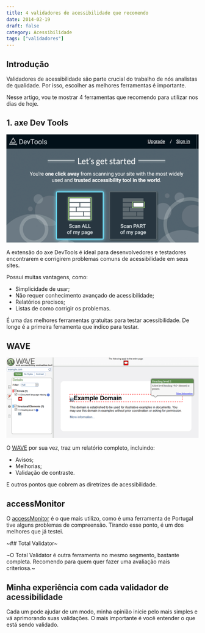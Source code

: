 ```yaml
---
title: 4 validadores de acessibilidade que recomendo
date: 2014-02-19
draft: false
category: Acessibilidade
tags: ["validadores"]
---
```


## Introdução

Validadores de acessibilidade são parte crucial do trabalho de nós analistas de qualidade. Por isso, escolher as melhores ferramentas é importante.

Nesse artigo, vou te mostrar 4 ferramentas que recomendo para utilizar nos dias de hoje.

## 1. axe Dev Tools

![Print do axe dev tools](images/devtools-pG8k4Or7yCNr.png)

A extensão do axe DevTools é ideal para desenvolvedores e testadores encontrarem e corrigirem problemas comuns de acessibilidade em seus sites.

Possui muitas vantagens, como:

- Simplicidade de usar;
- Não requer conhecimento avançado de acessibilidade;
- Relatórios precisos;
- Listas de como corrigir os problemas.

É uma das melhores ferramentas gratuitas para testar acessibilidade. De longe é a primeira ferramenta que indico para testar.

## WAVE

![Print do WAVE](images/wave-768x322-hSX2F6FFA2lk.png)

O [WAVE](http://wave.webaim.org/) por sua vez, traz um relatório completo, incluindo:

- Avisos;
- Melhorias;
- Validação de contraste.

E outros pontos que cobrem as diretrizes de acessibilidade.

## accessMonitor

O [accessMonitor](https://accessmonitor.acessibilidade.gov.pt/) é o que mais utilizo, como é uma ferramenta de Portugal tive alguns problemas de compreensão.
Tirando esse ponto, é um dos melhores que já testei.

~## Total Validator~

~O Total Validator é outra ferramenta no mesmo segmento, bastante completa.
Recomendo para quem quer fazer uma avaliação mais criteriosa.~

## Minha experiência com cada validador de acessibilidade

Cada um pode ajudar de um modo, minha opinião inicie pelo mais simples e vá aprimorando suas validações.
O mais importante é você entender o que está sendo validado.
